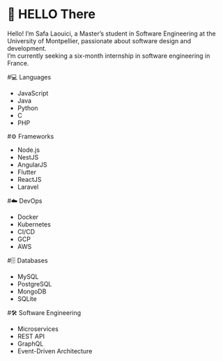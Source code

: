 # 💫 HELLO There
Hello! I’m Safa Laouici, a Master’s student in Software Engineering at the University of Montpellier, passionate about software design and development.  
I’m currently seeking a six-month internship in software engineering in France.

#💻 Languages 
- JavaScript  
- Java  
- Python  
- C  
- PHP  

#⚙️ Frameworks 
- Node.js  
- NestJS  
- AngularJS  
- Flutter  
- ReactJS  
- Laravel  

#☁️ DevOps 
- Docker  
- Kubernetes  
- CI/CD  
- GCP  
- AWS  

#🗄️ Databases
- MySQL  
- PostgreSQL  
- MongoDB  
- SQLite  

#🛠️ Software Engineering 
- Microservices  
- REST API  
- GraphQL  
- Event-Driven Architecture  

